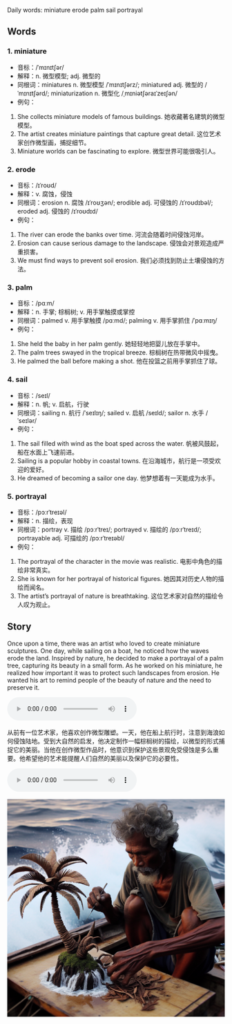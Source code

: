 Daily words: miniature erode palm sail portrayal

## Words
### 1. miniature
- 音标：/ˈmɪnɪtʃər/ <span style="cursor: pointer;" onclick="document.getElementById('audio-player-1').play()"><i class="fas fa-volume-up"></i></span>
<audio id="audio-player-1" src="audios/words/miniature.mp3" style="display:none;"></audio>
- 解释：n. 微型模型; adj. 微型的
- 同根词：miniatures n. 微型模型 /ˈmɪnɪtʃərz/; miniatured adj. 微型的 /ˈmɪnɪtʃərd/; miniaturization n. 微型化 /ˌmɪniətʃəraɪˈzeɪʃən/
- 例句：
1. She collects miniature models of famous buildings.
她收藏著名建筑的微型模型。
2. The artist creates miniature paintings that capture great detail.
这位艺术家创作微型画，捕捉细节。
3. Miniature worlds can be fascinating to explore.
微型世界可能很吸引人。

### 2. erode
- 音标：/ɪˈroʊd/ <span style="cursor: pointer;" onclick="document.getElementById('audio-player-2').play()"><i class="fas fa-volume-up"></i></span>
<audio id="audio-player-2" src="audios/words/erode.mp3" style="display:none;"></audio>
- 解释：v. 腐蚀，侵蚀
- 同根词：erosion n. 腐蚀 /ɪˈroʊʒən/; erodible adj. 可侵蚀的 /ɪˈroʊdɪbəl/; eroded adj. 侵蚀的 /ɪˈroʊdɪd/
- 例句：
1. The river can erode the banks over time.
河流会随着时间侵蚀河岸。
2. Erosion can cause serious damage to the landscape.
侵蚀会对景观造成严重损害。
3. We must find ways to prevent soil erosion.
我们必须找到防止土壤侵蚀的方法。

### 3. palm
- 音标：/pɑːm/ <span style="cursor: pointer;" onclick="document.getElementById('audio-player-3').play()"><i class="fas fa-volume-up"></i></span>
<audio id="audio-player-3" src="audios/words/palm.mp3" style="display:none;"></audio>
- 解释：n. 手掌; 棕榈树; v. 用手掌触摸或掌控
- 同根词：palmed v. 用手掌触摸 /pɑːmd/; palming v. 用手掌抓住 /ˈpɑːmɪŋ/
- 例句：
1. She held the baby in her palm gently.
她轻轻地把婴儿放在手掌中。
2. The palm trees swayed in the tropical breeze.
棕榈树在热带微风中摇曳。
3. He palmed the ball before making a shot.
他在投篮之前用手掌抓住了球。

### 4. sail
- 音标：/seɪl/ <span style="cursor: pointer;" onclick="document.getElementById('audio-player-4').play()"><i class="fas fa-volume-up"></i></span>
<audio id="audio-player-4" src="audios/words/sail.mp3" style="display:none;"></audio>
- 解释：n. 帆; v. 启航，行驶
- 同根词：sailing n. 航行 /ˈseɪlɪŋ/; sailed v. 启航 /seɪld/; sailor n. 水手 /ˈseɪlər/
- 例句：
1. The sail filled with wind as the boat sped across the water.
帆被风鼓起，船在水面上飞速前进。
2. Sailing is a popular hobby in coastal towns.
在沿海城市，航行是一项受欢迎的爱好。
3. He dreamed of becoming a sailor one day.
他梦想着有一天能成为水手。

### 5. portrayal
- 音标：/pɔːrˈtreɪəl/ <span style="cursor: pointer;" onclick="document.getElementById('audio-player-5').play()"><i class="fas fa-volume-up"></i></span>
<audio id="audio-player-5" src="audios/words/portrayal.mp3" style="display:none;"></audio>
- 解释：n. 描绘，表现
- 同根词：portray v. 描绘 /pɔːrˈtreɪ/; portrayed v. 描绘的 /pɔːrˈtreɪd/; portrayable adj. 可描绘的 /pɔːrˈtreɪəbl/
- 例句：
1. The portrayal of the character in the movie was realistic.
电影中角色的描绘非常真实。
2. She is known for her portrayal of historical figures.
她因其对历史人物的描绘而闻名。
3. The artist’s portrayal of nature is breathtaking.
这位艺术家对自然的描绘令人叹为观止。

## Story
Once upon a time, there was an artist who loved to create miniature sculptures. One day, while sailing on a boat, he noticed how the waves erode the land. Inspired by nature, he decided to make a portrayal of a palm tree, capturing its beauty in a small form. As he worked on his miniature, he realized how important it was to protect such landscapes from erosion. He wanted his art to remind people of the beauty of nature and the need to preserve it.

<audio controls>
  <source src="./audios/story/2024-10-11-english.mp3" type="audio/mpeg">
  你的浏览器不支持音频元素。
</audio>
  

从前有一位艺术家，他喜欢创作微型雕塑。一天，他在船上航行时，注意到海浪如何侵蚀陆地。受到大自然的启发，他决定制作一幅棕榈树的描绘，以微型的形式捕捉它的美丽。当他在创作微型作品时，他意识到保护这些景观免受侵蚀是多么重要。他希望他的艺术能提醒人们自然的美丽以及保护它的必要性。

<audio controls>
  <source src="./audios/story/2024-10-11-chinese.mp3" type="audio/mpeg">
  你的浏览器不支持音频元素。
</audio>
  

![story](./images/2024-10-11.png)

